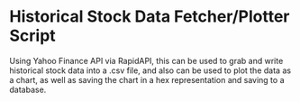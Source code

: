 # Historical Stock Data Fetcher/Plotter Script

Using Yahoo Finance API via RapidAPI, this can be used to grab and write historical stock data into a .csv file, 
and also can be used to plot the data as a chart, as well as saving the chart in a hex representation and saving to 
a database.
